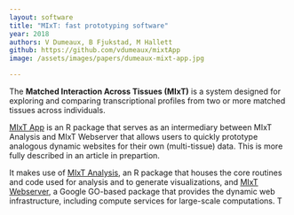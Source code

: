 ```yaml
---
layout: software
title: "MIxT: fast prototyping software"
year: 2018
authors: V Dumeaux, B Fjukstad, M Hallett
github: https://github.com/vdumeaux/mixtApp
image: /assets/images/papers/dumeaux-mixt-app.jpg

---
```

  
  The <strong>Matched Interaction Across Tissues (MIxT)</strong> is a system designed for exploring and comparing transcriptional profiles from two or more matched tissues across individuals.

[MIxT App](https://github.com/vdumeaux/mixtApp) is an R package that serves as an intermediary between MIxT Analysis and MIxT Webserver that allows users to quickly prototype analogous dynamic websites for their own (multi-tissue) data. This is more fully described in an article in prepartion.

It makes use of  [MIxT Analysis](https://github.com/vdumeaux/mixtR), an   R package that houses the core  routines and code used for analysis and to generate visualizations, and 
[MIxT Webserver](https://github.com/fjukstad/mixt), a Google GO-based package that provides the dynamic web infrastructure, including compute services for large-scale computations. T
